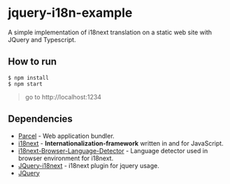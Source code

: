 # jquery-i18n-example
A simple implementation of i18next translation on a static web site with JQuery and Typescript.

## How to run

    $ npm install
    $ npm start

> go to http://localhost:1234 
 
## Dependencies 

 - [Parcel](https://parceljs.org/) - Web application bundler.
 - [i18next](https://www.i18next.com/) - **Internationalization-framework** written in and for JavaScript.
 - [i18next-Browser-Language-Detector](https://github.com/i18next/i18next-browser-languageDetector) - Language detector used in browser environment for i18next.
 - [JQuery-i18next](https://github.com/i18next/jquery-i18next) - i18next plugin for jquery usage.
 - [JQuery](https://jquery.com/)
